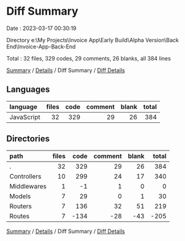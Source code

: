 # Diff Summary

Date : 2023-03-17 00:30:19

Directory e:\\My Projects\\Invoice App\\Early Build\\Alpha Version\\Back End\\Invoice-App-Back-End

Total : 32 files,  329 codes, 29 comments, 26 blanks, all 384 lines

[Summary](results.md) / [Details](details.md) / Diff Summary / [Diff Details](diff-details.md)

## Languages
| language | files | code | comment | blank | total |
| :--- | ---: | ---: | ---: | ---: | ---: |
| JavaScript | 32 | 329 | 29 | 26 | 384 |

## Directories
| path | files | code | comment | blank | total |
| :--- | ---: | ---: | ---: | ---: | ---: |
| . | 32 | 329 | 29 | 26 | 384 |
| Controllers | 10 | 299 | 24 | 17 | 340 |
| Middlewares | 1 | -1 | 1 | 0 | 0 |
| Models | 7 | 29 | 0 | 1 | 30 |
| Routers | 7 | 136 | 32 | 51 | 219 |
| Routes | 7 | -134 | -28 | -43 | -205 |

[Summary](results.md) / [Details](details.md) / Diff Summary / [Diff Details](diff-details.md)